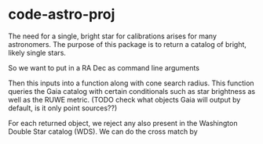 # code-astro-proj
The need for a single, bright star for calibrations arises for many astronomers. The purpose of this package is to return a catalog of bright, likely single stars.


So we want to put in a RA Dec as command line arguments

Then this inputs into a function along with cone search radius. This function queries the Gaia catalog with certain conditionals such as star brightness as well as the RUWE metric. (TODO check what objects Gaia will output by default, is it only point sources??)

For each returned object, we reject any also present in the Washington Double Star catalog (WDS). We can do the cross match by 
